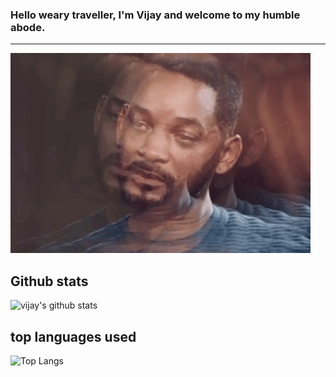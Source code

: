 ### Hello weary traveller, I'm Vijay and welcome to my humble abode.
---
![issei](https://github.com/Cinder-Binder/gifs/blob/master/August-Alsina-Reacts-To-Jada-Pinkett-Smith-Discussing-Their-Entanglement.gif)

## Github stats
![vijay's github stats](https://github-readme-stats.vercel.app/api?username=Cinder-Binder&show_icons=true&theme=dark)
## top languages used
![Top Langs](https://github-readme-stats.vercel.app/api/top-langs/?username=Cinder-Binder&layout=compact&theme=dark&hide=Objective-c,Shell)
<!--
**Cinder-Binder/CInder-Binder** is a ✨ _special_ ✨ repository because its `README.md` (this file) appears on your GitHub profile.



Here are some ideas to get you started:

- 🔭 I’m currently working on ...
- 🌱 I’m currently learning ...
- 👯 I’m looking to collaborate on ...
- 🤔 I’m looking for help with ...
- 💬 Ask me about ...
- 📫 How to reach me: ...
- 😄 Pronouns: ...
- ⚡ Fun fact: ...
-->
